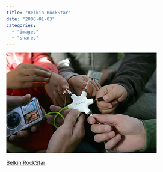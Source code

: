```yaml
---
title: "Belkin RockStar"
date: "2008-01-03"
categories: 
  - "images"
  - "shares"
---
```


![](images/4wnP83SaF3rexhgnb1Aa5CQL_400.jpg)

[Belkin RockStar](http://www.ilounge.com/index.php/ipod/review/belkin-rockstar/)
